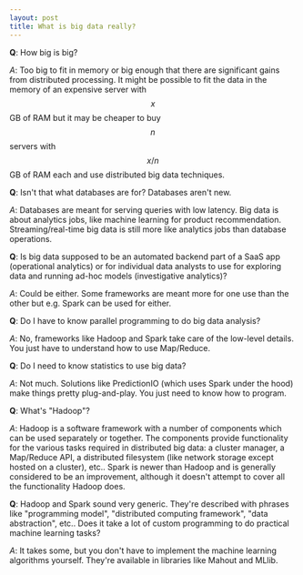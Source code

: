 ```yaml
---
layout: post
title: What is big data really?
---
```


**Q**: How big is big?

_A_: Too big to fit in memory or big enough that there are significant gains
from distributed processing.
It might be possible to fit the data in the memory of an expensive server
with $$x$$ GB of RAM but it may be cheaper to buy $$n$$ servers with
$$x/n$$ GB of RAM each and use distributed big data techniques.

**Q**: Isn't that what databases are for? Databases aren't new.

_A_: Databases are meant for serving queries with low latency.
Big data is about analytics jobs, like machine learning for product
recommendation.
Streaming/real-time big data is still more like analytics jobs than database
operations.

**Q**: Is big data supposed to be an automated backend part of a SaaS app
(operational analytics) or for individual data analysts to use for exploring
data and running ad-hoc models (investigative analytics)?

_A_: Could be either.
Some frameworks are meant more for one use than the other but e.g. Spark
can be used for either.

**Q**: Do I have to know parallel programming to do big data analysis?

_A_: No, frameworks like Hadoop and Spark take care of the low-level details.
You just have to understand how to use Map/Reduce.

**Q**: Do I need to know statistics to use big data?

_A_: Not much. Solutions like PredictionIO (which uses Spark under the hood) make
things pretty plug-and-play.
You just need to know how to program.

**Q**: What's "Hadoop"?

_A_: Hadoop is a software framework with a number of components which
can be used separately or together.
The components provide functionality for the various tasks required in
distributed big data: a cluster manager, a Map/Reduce API, a distributed
filesystem (like network storage except hosted on a cluster), etc..
Spark is newer than Hadoop and is generally considered to be an improvement,
although it doesn't attempt to cover all the functionality Hadoop does.

**Q**: Hadoop and Spark sound very generic.
They're described with phrases like "programming model", "distributed computing
framework", "data abstraction", etc..
Does it take a lot of custom programming to do practical machine learning
tasks?

_A_: It takes some, but you don't have to implement the machine learning algorithms
yourself.
They're available in libraries like Mahout and MLlib.

